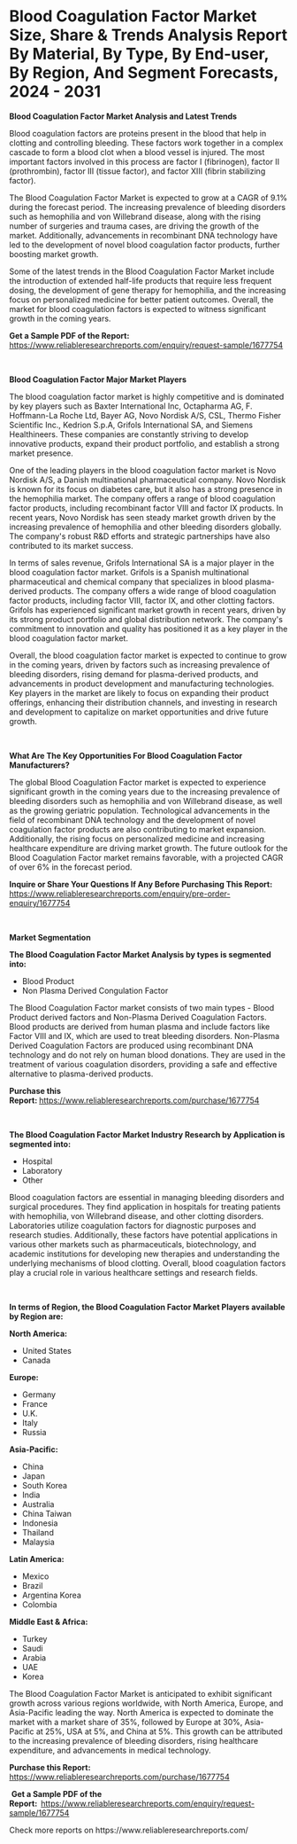 <p><h1>Blood Coagulation Factor Market Size, Share & Trends Analysis Report By Material, By Type, By End-user, By Region, And Segment Forecasts, 2024 - 2031</h1></p><p><strong>Blood Coagulation Factor Market Analysis and Latest Trends</strong></p>
<p><p>Blood coagulation factors are proteins present in the blood that help in clotting and controlling bleeding. These factors work together in a complex cascade to form a blood clot when a blood vessel is injured. The most important factors involved in this process are factor I (fibrinogen), factor II (prothrombin), factor III (tissue factor), and factor XIII (fibrin stabilizing factor).</p><p>The Blood Coagulation Factor Market is expected to grow at a CAGR of 9.1% during the forecast period. The increasing prevalence of bleeding disorders such as hemophilia and von Willebrand disease, along with the rising number of surgeries and trauma cases, are driving the growth of the market. Additionally, advancements in recombinant DNA technology have led to the development of novel blood coagulation factor products, further boosting market growth.</p><p>Some of the latest trends in the Blood Coagulation Factor Market include the introduction of extended half-life products that require less frequent dosing, the development of gene therapy for hemophilia, and the increasing focus on personalized medicine for better patient outcomes. Overall, the market for blood coagulation factors is expected to witness significant growth in the coming years.</p></p>
<p><strong>Get a Sample PDF of the Report:&nbsp;</strong> <a href="https://www.reliableresearchreports.com/enquiry/request-sample/1677754">https://www.reliableresearchreports.com/enquiry/request-sample/1677754</a></p>
<p>&nbsp;</p>
<p><strong>Blood Coagulation Factor Major Market Players</strong></p>
<p><p>The blood coagulation factor market is highly competitive and is dominated by key players such as Baxter International Inc, Octapharma AG, F. Hoffmann-La Roche Ltd, Bayer AG, Novo Nordisk A/S, CSL, Thermo Fisher Scientific Inc., Kedrion S.p.A, Grifols International SA, and Siemens Healthineers. These companies are constantly striving to develop innovative products, expand their product portfolio, and establish a strong market presence.</p><p>One of the leading players in the blood coagulation factor market is Novo Nordisk A/S, a Danish multinational pharmaceutical company. Novo Nordisk is known for its focus on diabetes care, but it also has a strong presence in the hemophilia market. The company offers a range of blood coagulation factor products, including recombinant factor VIII and factor IX products. In recent years, Novo Nordisk has seen steady market growth driven by the increasing prevalence of hemophilia and other bleeding disorders globally. The company's robust R&D efforts and strategic partnerships have also contributed to its market success.</p><p>In terms of sales revenue, Grifols International SA is a major player in the blood coagulation factor market. Grifols is a Spanish multinational pharmaceutical and chemical company that specializes in blood plasma-derived products. The company offers a wide range of blood coagulation factor products, including factor VIII, factor IX, and other clotting factors. Grifols has experienced significant market growth in recent years, driven by its strong product portfolio and global distribution network. The company's commitment to innovation and quality has positioned it as a key player in the blood coagulation factor market.</p><p>Overall, the blood coagulation factor market is expected to continue to grow in the coming years, driven by factors such as increasing prevalence of bleeding disorders, rising demand for plasma-derived products, and advancements in product development and manufacturing technologies. Key players in the market are likely to focus on expanding their product offerings, enhancing their distribution channels, and investing in research and development to capitalize on market opportunities and drive future growth.</p></p>
<p>&nbsp;</p>
<p><strong>What Are The Key Opportunities For Blood Coagulation Factor Manufacturers?</strong></p>
<p><p>The global Blood Coagulation Factor market is expected to experience significant growth in the coming years due to the increasing prevalence of bleeding disorders such as hemophilia and von Willebrand disease, as well as the growing geriatric population. Technological advancements in the field of recombinant DNA technology and the development of novel coagulation factor products are also contributing to market expansion. Additionally, the rising focus on personalized medicine and increasing healthcare expenditure are driving market growth. The future outlook for the Blood Coagulation Factor market remains favorable, with a projected CAGR of over 6% in the forecast period.</p></p>
<p><strong>Inquire or Share Your Questions If Any Before Purchasing This Report:</strong> <a href="https://www.reliableresearchreports.com/enquiry/pre-order-enquiry/1677754">https://www.reliableresearchreports.com/enquiry/pre-order-enquiry/1677754</a></p>
<p>&nbsp;</p>
<p><strong>Market Segmentation</strong></p>
<p><strong>The Blood Coagulation Factor Market Analysis by types is segmented into:</strong></p>
<p><ul><li>Blood Product</li><li>Non Plasma Derived Congulation Factor</li></ul></p>
<p><p>The Blood Coagulation Factor market consists of two main types - Blood Product derived factors and Non-Plasma Derived Coagulation Factors. Blood products are derived from human plasma and include factors like Factor VIII and IX, which are used to treat bleeding disorders. Non-Plasma Derived Coagulation Factors are produced using recombinant DNA technology and do not rely on human blood donations. They are used in the treatment of various coagulation disorders, providing a safe and effective alternative to plasma-derived products.</p></p>
<p><strong>Purchase this Report:&nbsp;</strong><a href="https://www.reliableresearchreports.com/purchase/1677754">https://www.reliableresearchreports.com/purchase/1677754</a></p>
<p>&nbsp;</p>
<p><strong>The Blood Coagulation Factor Market Industry Research by Application is segmented into:</strong></p>
<p><ul><li>Hospital</li><li>Laboratory</li><li>Other</li></ul></p>
<p><p>Blood coagulation factors are essential in managing bleeding disorders and surgical procedures. They find application in hospitals for treating patients with hemophilia, von Willebrand disease, and other clotting disorders. Laboratories utilize coagulation factors for diagnostic purposes and research studies. Additionally, these factors have potential applications in various other markets such as pharmaceuticals, biotechnology, and academic institutions for developing new therapies and understanding the underlying mechanisms of blood clotting. Overall, blood coagulation factors play a crucial role in various healthcare settings and research fields.</p></p>
<p>&nbsp;</p>
<p><strong>In terms of Region, the Blood Coagulation Factor Market Players available by Region are:</strong></p>
<p>
    <p> <strong> North America: </strong>
        <ul>
            <li>United States</li>
            <li>Canada</li>
        </ul>
        </p> 
    <p> <strong> Europe: </strong>
        <ul>
            <li>Germany</li>
            <li>France</li>
            <li>U.K.</li>
            <li>Italy</li>
            <li>Russia</li>
        </ul>
        </p> 
    <p> <strong> Asia-Pacific: </strong>
        <ul>
            <li>China</li>
            <li>Japan</li>
            <li>South Korea</li>
            <li>India</li>
            <li>Australia</li>
            <li>China Taiwan</li>
            <li>Indonesia</li>
            <li>Thailand</li>
            <li>Malaysia</li>
        </ul>
        </p> 
    <p> <strong> Latin America: </strong>
        <ul>
            <li>Mexico</li>
            <li>Brazil</li>
            <li>Argentina Korea</li>
            <li>Colombia</li>
        </ul>
        </p> 
    <p> <strong> Middle East & Africa: </strong>
        <ul>
            <li>Turkey</li>
            <li>Saudi</li>
            <li>Arabia</li>
            <li>UAE</li>
            <li>Korea</li>
        </ul>
    </p>
    </p>
<p><p>The Blood Coagulation Factor Market is anticipated to exhibit significant growth across various regions worldwide, with North America, Europe, and Asia-Pacific leading the way. North America is expected to dominate the market with a market share of 35%, followed by Europe at 30%, Asia-Pacific at 25%, USA at 5%, and China at 5%. This growth can be attributed to the increasing prevalence of bleeding disorders, rising healthcare expenditure, and advancements in medical technology.</p></p>
<p><strong>Purchase this Report: </strong><a href="https://www.reliableresearchreports.com/purchase/1677754">https://www.reliableresearchreports.com/purchase/1677754</a></p>
<p>&nbsp;<strong>Get a Sample PDF of the Report:&nbsp;&nbsp;</strong><a href="https://www.reliableresearchreports.com/enquiry/request-sample/1677754">https://www.reliableresearchreports.com/enquiry/request-sample/1677754</a></p>
<p><strong></strong></p>
<p>Check more reports on https://www.reliableresearchreports.com/</p>